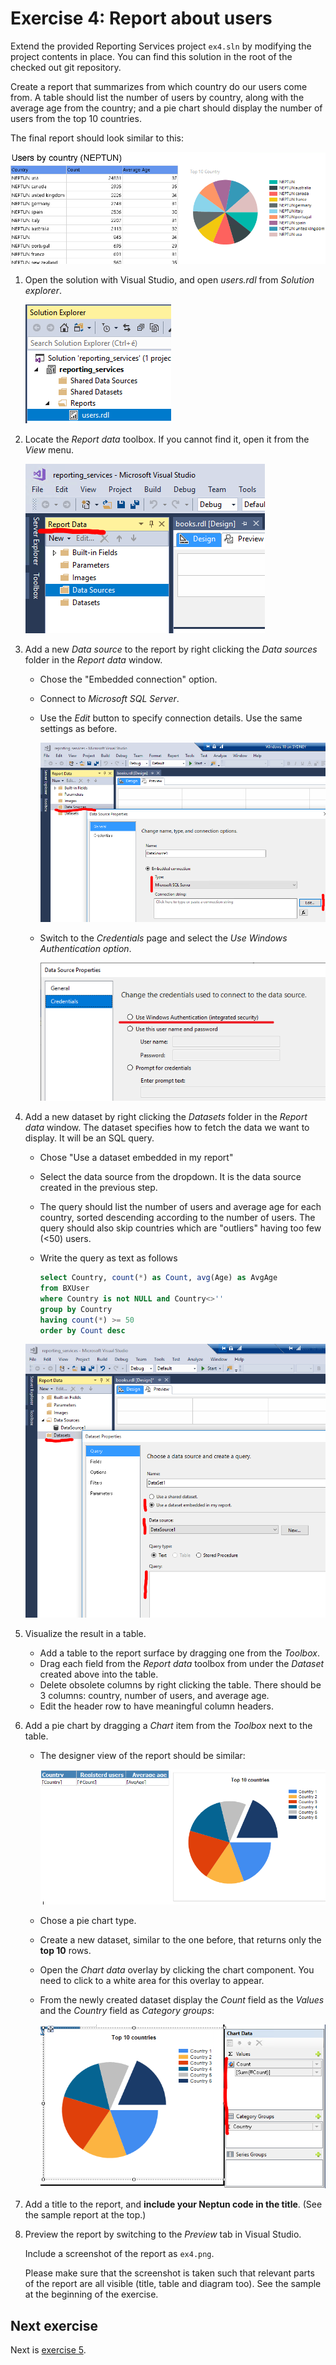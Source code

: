 # Exercise 4: Report about users

Extend the provided Reporting Services project `ex4.sln` by modifying the project contents in place. You can find this solution in the root of the checked out git repository.

Create a report that summarizes from which country do our users come from. A table should list the number of users by country, along with the average age from the country; and a pie chart should display the number of users from the top 10 countries.

The final report should look similar to this:

![Users report](images/exercise/report-users.png)

1. Open the solution with Visual Studio, and open _users.rdl_ from _Solution explorer_.

   ![Report files in Solution Explorer](images/exercise/rs-solution-explorer.png)

1. Locate the _Report data_ toolbox. If you cannot find it, open it from the _View_ menu.

   ![Report data toolbox](images/exercise/rs-report-data-toolbox.png)

1. Add a new _Data source_ to the report by right clicking the _Data sources_ folder in the _Report data_ window.

   - Chose the "Embedded connection" option.
   - Connect to _Microsoft SQL Server_.
   - Use the _Edit_ button to specify connection details. Use the same settings as before.

     ![Add a new data source](images/exercise/rs-add-data-source.png)

   - Switch to the _Credentials_ page and select the _Use Windows Authentication option_.

     ![Add a new data source](images/exercise/rs-add-data-source-credentials.png)

1. Add a new dataset by right clicking the _Datasets_ folder in the _Report data_ window. The dataset specifies how to fetch the data we want to display. It will be an SQL query.

   - Chose "Use a dataset embedded in my report"
   - Select the data source from the dropdown. It is the data source created in the previous step.
   - The query should list the number of users and average age for each country, sorted descending according to the number of users. The query should also skip countries which are "outliers" having too few (<50) users.
   - Write the query as text as follows

     ```sql
     select Country, count(*) as Count, avg(Age) as AvgAge
     from BXUser
     where Country is not NULL and Country<>''
     group by Country
     having count(*) >= 50
     order by Count desc
     ```

   ![Add a new dataset](images/exercise/rs-add-dataset.png)

1. Visualize the result in a table.

   - Add a table to the report surface by dragging one from the _Toolbox_.
   - Drag each field from the _Report data_ toolbox from under the _Dataset_ created above into the table.
   - Delete obsolete columns by right clicking the table. There should be 3 columns: country, number of users, and average age.
   - Edit the header row to have meaningful column headers.

1. Add a pie chart by dragging a _Chart_ item from the _Toolbox_ next to the table.

   - The designer view of the report should be similar:

     ![Designer view of the report](images/exercise/rs-users-report-designer.png)

   - Chose a pie chart type.
   - Create a new dataset, similar to the one before, that returns only the **top 10** rows.
   - Open the _Chart data_ overlay by clicking the chart component. You need to click to a white area for this overlay to appear.
   - From the newly created dataset display the _Count_ field as the _Values_ and the _Country_ field as _Category groups_:

     ![Specify chart data](images/exercise/rs-users-chart-data.png)

1. Add a title to the report, and **include your Neptun code in the title**. (See the sample report at the top.)

1. Preview the report by switching to the _Preview_ tab in Visual Studio.

   Include a screenshot of the report as `ex4.png`.

   Please make sure that the screenshot is taken such that relevant parts of the report are all visible (title, table and diagram too). See the sample at the beginning of the exercise.

## Next exercise

Next is [exercise 5](exercise5.md).
